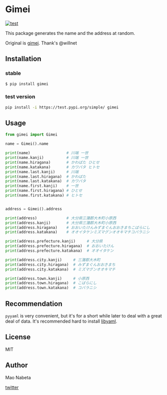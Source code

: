# Gimei

[![test](https://github.com/youpong/py-gimei/actions/workflows/test.yaml/badge.svg)](https://github.com/youpong/py-gimei/actions/workflows/test.yaml)

This package generates the name and the address at random.

Original is [gimei](https://github.com/willnet/gimei).
Thank's @willnet

## Installation

### stable

```sh
$ pip install gimei
```

### test version

```sh
pip install -i https://test.pypi.org/simple/ gimei
```

## Usage

```python
from gimei import Gimei

name = Gimei().name

print(name)                # 川端 一世 
print(name.kanji)          # 川端 一世
print(name.hiragana)       # かわばた ひとせ
print(name.katakana)       # カワバタ ヒトセ
print(name.last.kanji)     # 川端
print(name.last.hiragana)  # かわばた
print(name.last.katakana)  # カワバタ
print(name.first.kanji)    # 一世
print(name.first.hiragana) # ひとせ
print(name.first.katakana) # ヒトセ


address = Gimei().address

print(address)             # 大分県三潴郡大木町小原西 
print(address.kanji)       # 大分県三潴郡大木町小原西
print(address.hiragana)    # おおいたけんみずまぐんおおきまちこばらにし
print(address.katakana)    # オオイタケンミズマグンオオキマチコバラニシ

print(address.prefecture.kanji)     # 大分県
print(address.prefecture.hiragana)  # おおいたけん
print(address.prefecture.katakana)  # オオイタケン

print(address.city.kanji)     # 三潴郡大木町
print(address.city.hiragana)  # みずまぐんおおきまち
print(address.city.katakana)  # ミズマグンオオキマチ

print(address.town.kanji)     # 小原西
print(address.town.hiragana)  # こばらにし
print(address.town.katakana)  # コバラニシ
```

## Recommendation

`pyyaml` is very convenient, 
but it's for a short while later to deal with a great deal of data.
It's recommended hard to install [libyaml](http://pyyaml.org/wiki/LibYAML).

## License
MIT

## Author
Mao Nabeta

[twitter](https://twitter.com/nabetama)
